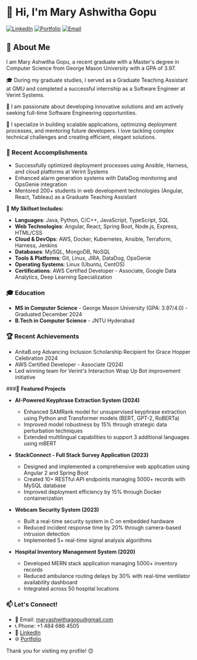 # 👋 Hi, I'm Mary Ashwitha Gopu

[![LinkedIn](https://img.shields.io/badge/LinkedIn-0077B5?style=for-the-badge&logo=linkedin&logoColor=white)](https://www.linkedin.com/in/mary-ashwitha-gopu)
[![Portfolio](https://img.shields.io/badge/Portfolio-4285F4?style=for-the-badge&logo=google-chrome&logoColor=white)](https://portfolio-v2-black-five.vercel.app/)
[![Email](https://img.shields.io/badge/Email-D14836?style=for-the-badge&logo=gmail&logoColor=white)](mailto:maryashwithagopu@gmail.com)

## 🚀 About Me
I am Mary Ashwitha Gopu, a recent graduate with a Master's degree in Computer Science from George Mason University with a GPA of 3.97. 

🎓 During my graduate studies, I served as a Graduate Teaching Assistant at GMU and completed a successful internship as a Software Engineer at Verint Systems. 

💼 I am passionate about developing innovative solutions and am actively seeking full-time Software Engineering opportunities. 

🚀 I specialize in building scalable applications, optimizing deployment processes, and mentoring future developers. I love tackling complex technical challenges and creating efficient, elegant solutions.


### 🔭 Recent Accomplishments
- Successfully optimized deployment processes using Ansible, Harness, and cloud platforms at Verint Systems
- Enhanced alarm generation systems with DataDog monitoring and OpsGenie integration
- Mentored 200+ students in web development technologies (Angular, React, Tableau) as a Graduate Teaching Assistant

🌟 **My Skillset Includes:**
* **Languages**: Java, Python, C/C++, JavaScript, TypeScript, SQL
* **Web Technologies**: Angular, React, Spring Boot, Node.js, Express, HTML/CSS
* **Cloud & DevOps**: AWS, Docker, Kubernetes, Ansible, Terraform, Harness, Jenkins
* **Databases**: MySQL, MongoDB, NoSQL
* **Tools & Platforms**: Git, Linux, JIRA, DataDog, OpsGenie
* **Operating Systems**: Linux (Ubuntu, CentOS)
* **Certifications**: AWS Certified Developer - Associate, Google Data Analytics, Deep Learning Specialization

### 🎓 Education
- **MS in Computer Science** - George Mason University (GPA: 3.97/4.0) - Graduated December 2024
- **B.Tech in Computer Science** - JNTU Hyderabad

### 🏆 Recent Achievements
- AnitaB.org Advancing Inclusion Scholarship Recipient for Grace Hopper Celebration 2024
- AWS Certified Developer - Associate (2024)
- Led winning team for Verint's Interaction Wrap Up Bot improvement initiative

###📌 **Featured Projects**
* **AI-Powered Keyphrase Extraction System (2024)**
   * Enhanced SAMRank model for unsupervised keyphrase extraction using Python and Transformer models (BERT, GPT-2, RoBERTa)
   * Improved model robustness by 15% through strategic data perturbation techniques
   * Extended multilingual capabilities to support 3 additional languages using mBERT

* **StackConnect - Full Stack Survey Application (2023)**
   * Designed and implemented a comprehensive web application using Angular 2 and Spring Boot
   * Created 10+ RESTful API endpoints managing 5000+ records with MySQL database
   * Improved deployment efficiency by 15% through Docker containerization

* **Webcam Security System (2023)**
   * Built a real-time security system in C on embedded hardware
   * Reduced incident response time by 20% through camera-based intrusion detection
   * Implemented 5+ real-time signal analysis algorithms

* **Hospital Inventory Management System (2020)**
   * Developed MERN stack application managing 5000+ inventory records
   * Reduced ambulance routing delays by 30% with real-time ventilator availability dashboard
   * Integrated across 50 hospital locations

###  📫 Let's Connect!
* 📧 Email: maryashwithagopu@gmail.com
* 📞 Phone: +1 484 686 4505
* 🔗 [LinkedIn](https://www.linkedin.com/in/mary-ashwitha-gopu)
* 🌐 [Portfolio](https://portfolio-v2-black-five.vercel.app/)

Thank you for visiting my profile! 😊
